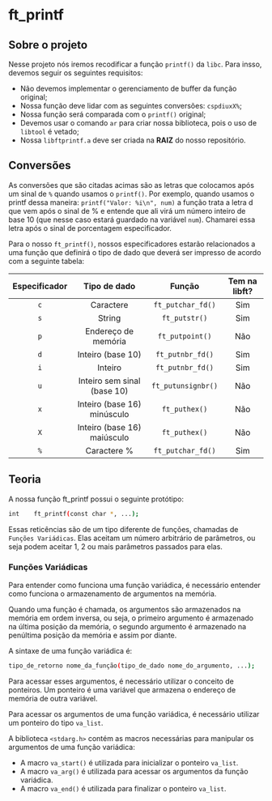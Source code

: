 # ft_printf

## **Sobre o projeto**

Nesse projeto nós iremos recodificar a função ``printf()`` da ``libc``. Para insso, devemos seguir os seguintes requisitos:
* Não devemos implementar o gerenciamento de buffer da função original;
* Nossa função deve lidar com as seguintes conversões: ``cspdiuxX%``;
* Nossa função será comparada com o ``printf()`` original;
* Devemos usar o comando ``ar`` para criar nossa biblioteca, pois o uso de ``libtool`` é vetado;
* Nossa ``libftprintf.a`` deve ser criada na **RAIZ** do nosso repositório.

## **Conversões**

As conversões que são citadas acimas são as letras que colocamos após um sinal de ``%`` quando usamos o ``printf()``. Por exemplo, quando usamos o printf dessa maneira: ``printf("Valor: %i\n", num)`` a função trata a letra d que vem após o sinal de % e entende que ali virá um número inteiro de base 10 (que nesse caso estará guardado na variável ``num``). Chamarei essa letra após o sinal de porcentagem especificador.

Para o nosso ``ft_printf()``, nossos especificadores estarão relacionados a uma função que definirá o tipo de dado que deverá ser impresso de acordo com a seguinte tabela:

| Especificador | Tipo de dado | Função | Tem na libft? |
| :---: | :---: | :---: | :---: |
| ``c`` | Caractere | ``ft_putchar_fd()`` | Sim |
| ``s`` | String | ``ft_putstr()`` | Sim |
| ``p`` | Endereço de memória | ``ft_putpoint()`` | Não |
| ``d`` | Inteiro (base 10) | ``ft_putnbr_fd()`` | Sim |
| ``i`` | Inteiro | ``ft_putnbr_fd()`` | Sim |
| ``u`` | Inteiro sem sinal (base 10) | ``ft_putunsignbr()`` | Não |
| ``x`` | Inteiro (base 16) minúsculo | ``ft_puthex()`` | Não |
| ``X`` | Inteiro (base 16) maiúsculo | ``ft_puthex()`` | Não |
| ``%`` | Caractere % | ``ft_putchar_fd()`` | Sim |

## **Teoria**

A nossa função ft_printf possui o seguinte protótipo:

```bash
int    ft_printf(const char *, ...); 
```

Essas reticências são de um tipo diferente de funções, chamadas de ``Funções Variádicas``. Elas aceitam um número arbitrário de parâmetros, ou seja podem aceitar 1, 2 ou mais parâmetros passados para elas.

### **Funções Variádicas**

Para entender como funciona uma função variádica, é necessário entender como funciona o armazenamento de argumentos na memória.

Quando uma função é chamada, os argumentos são armazenados na memória em ordem inversa, ou seja, o primeiro argumento é armazenado na última posição da memória, o segundo argumento é armazenado na penúltima posição da memória e assim por diante.

A sintaxe de uma função variádica é:

```bash
tipo_de_retorno nome_da_função(tipo_de_dado nome_do_argumento, ...);
```

Para acessar esses argumentos, é necessário utilizar o conceito de ponteiros. Um ponteiro é uma variável que armazena o endereço de memória de outra variável.

Para acessar os argumentos de uma função variádica, é necessário utilizar um ponteiro do tipo ``va_list``.

A biblioteca ``<stdarg.h>`` contém as macros necessárias para manipular os argumentos de uma função variádica:
* A macro ``va_start()`` é utilizada para inicializar o ponteiro ``va_list``.
* A macro ``va_arg()`` é utilizada para acessar os argumentos da função variádica.
* A macro ``va_end()`` é utilizada para finalizar o ponteiro ``va_list``.